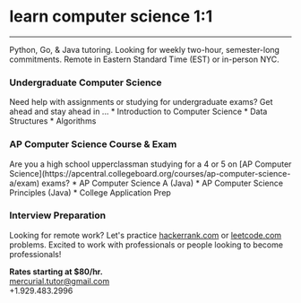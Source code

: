 # learn computer science 1:1

---

Python, Go, & Java tutoring. Looking for weekly two-hour, semester-long commitments. Remote in Eastern Standard Time (EST) or in-person NYC.

### Undergraduate Computer Science
<p></p>
Need help with assignments or studying for undergraduate exams? Get ahead and stay ahead in ...
* Introduction to Computer Science
* Data Structures
* Algorithms

### AP Computer Science Course & Exam
<p></p>
Are you a high school upperclassman studying for a 4 or 5 on [AP Computer Science](https://apcentral.collegeboard.org/courses/ap-computer-science-a/exam) exams?
* AP Computer Science A (Java)
* AP Computer Science Principles (Java)
* College Application Prep

### Interview Preparation
Looking for remote work? Let's practice [hackerrank.com](https://www.hackerrank.com) or [leetcode.com](https://leetcode.com) problems.
Excited to work with professionals or people looking to become professionals!

**Rates starting at $80/hr.**  
<mercurial.tutor@gmail.com>  
+1.929.483.2996